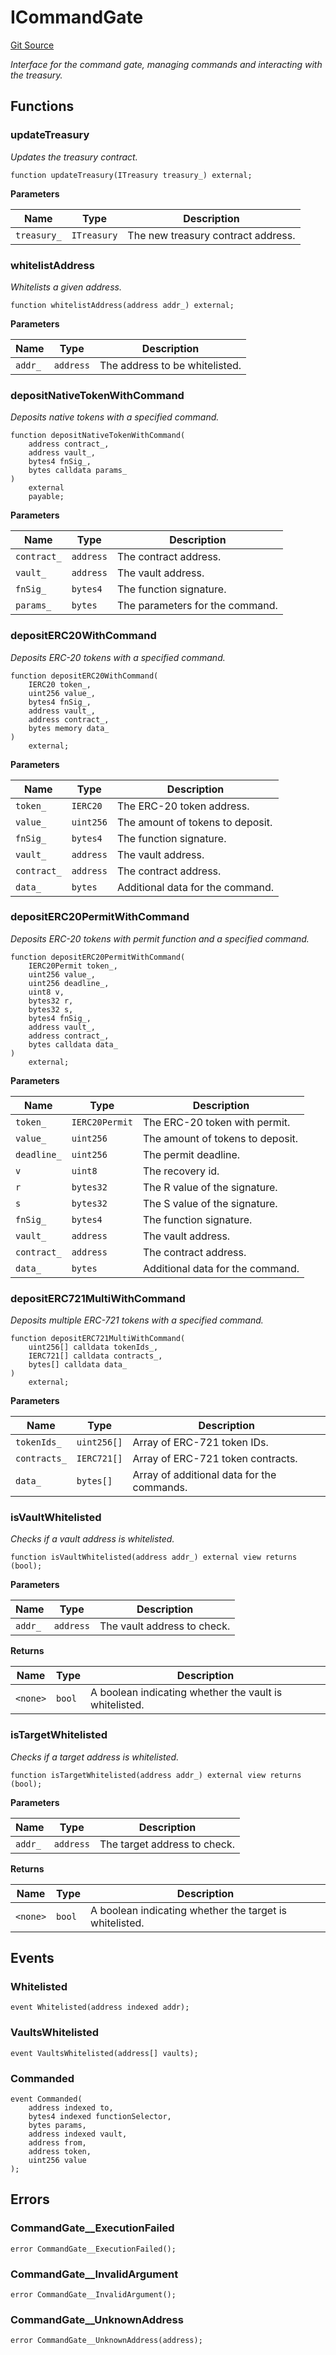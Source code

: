 # ICommandGate
[Git Source](https://github.com/ContractLabs/foundry-bountykinds-contract/blob/67e6855d3beabdf242cc0b51d9e53b087a5235b9/src/interfaces/ICommandGate.sol)

*Interface for the command gate, managing commands and interacting with
the treasury.*


## Functions
### updateTreasury

*Updates the treasury contract.*


```solidity
function updateTreasury(ITreasury treasury_) external;
```
**Parameters**

|Name|Type|Description|
|----|----|-----------|
|`treasury_`|`ITreasury`|The new treasury contract address.|


### whitelistAddress

*Whitelists a given address.*


```solidity
function whitelistAddress(address addr_) external;
```
**Parameters**

|Name|Type|Description|
|----|----|-----------|
|`addr_`|`address`|The address to be whitelisted.|


### depositNativeTokenWithCommand

*Deposits native tokens with a specified command.*


```solidity
function depositNativeTokenWithCommand(
    address contract_,
    address vault_,
    bytes4 fnSig_,
    bytes calldata params_
)
    external
    payable;
```
**Parameters**

|Name|Type|Description|
|----|----|-----------|
|`contract_`|`address`|The contract address.|
|`vault_`|`address`|The vault address.|
|`fnSig_`|`bytes4`|The function signature.|
|`params_`|`bytes`|The parameters for the command.|


### depositERC20WithCommand

*Deposits ERC-20 tokens with a specified command.*


```solidity
function depositERC20WithCommand(
    IERC20 token_,
    uint256 value_,
    bytes4 fnSig_,
    address vault_,
    address contract_,
    bytes memory data_
)
    external;
```
**Parameters**

|Name|Type|Description|
|----|----|-----------|
|`token_`|`IERC20`|The ERC-20 token address.|
|`value_`|`uint256`|The amount of tokens to deposit.|
|`fnSig_`|`bytes4`|The function signature.|
|`vault_`|`address`|The vault address.|
|`contract_`|`address`|The contract address.|
|`data_`|`bytes`|Additional data for the command.|


### depositERC20PermitWithCommand

*Deposits ERC-20 tokens with permit function and a specified command.*


```solidity
function depositERC20PermitWithCommand(
    IERC20Permit token_,
    uint256 value_,
    uint256 deadline_,
    uint8 v,
    bytes32 r,
    bytes32 s,
    bytes4 fnSig_,
    address vault_,
    address contract_,
    bytes calldata data_
)
    external;
```
**Parameters**

|Name|Type|Description|
|----|----|-----------|
|`token_`|`IERC20Permit`|The ERC-20 token with permit.|
|`value_`|`uint256`|The amount of tokens to deposit.|
|`deadline_`|`uint256`|The permit deadline.|
|`v`|`uint8`|The recovery id.|
|`r`|`bytes32`|The R value of the signature.|
|`s`|`bytes32`|The S value of the signature.|
|`fnSig_`|`bytes4`|The function signature.|
|`vault_`|`address`|The vault address.|
|`contract_`|`address`|The contract address.|
|`data_`|`bytes`|Additional data for the command.|


### depositERC721MultiWithCommand

*Deposits multiple ERC-721 tokens with a specified command.*


```solidity
function depositERC721MultiWithCommand(
    uint256[] calldata tokenIds_,
    IERC721[] calldata contracts_,
    bytes[] calldata data_
)
    external;
```
**Parameters**

|Name|Type|Description|
|----|----|-----------|
|`tokenIds_`|`uint256[]`|Array of ERC-721 token IDs.|
|`contracts_`|`IERC721[]`|Array of ERC-721 token contracts.|
|`data_`|`bytes[]`|Array of additional data for the commands.|


### isVaultWhitelisted

*Checks if a vault address is whitelisted.*


```solidity
function isVaultWhitelisted(address addr_) external view returns (bool);
```
**Parameters**

|Name|Type|Description|
|----|----|-----------|
|`addr_`|`address`|The vault address to check.|

**Returns**

|Name|Type|Description|
|----|----|-----------|
|`<none>`|`bool`|A boolean indicating whether the vault is whitelisted.|


### isTargetWhitelisted

*Checks if a target address is whitelisted.*


```solidity
function isTargetWhitelisted(address addr_) external view returns (bool);
```
**Parameters**

|Name|Type|Description|
|----|----|-----------|
|`addr_`|`address`|The target address to check.|

**Returns**

|Name|Type|Description|
|----|----|-----------|
|`<none>`|`bool`|A boolean indicating whether the target is whitelisted.|


## Events
### Whitelisted

```solidity
event Whitelisted(address indexed addr);
```

### VaultsWhitelisted

```solidity
event VaultsWhitelisted(address[] vaults);
```

### Commanded

```solidity
event Commanded(
    address indexed to,
    bytes4 indexed functionSelector,
    bytes params,
    address indexed vault,
    address from,
    address token,
    uint256 value
);
```

## Errors
### CommandGate__ExecutionFailed

```solidity
error CommandGate__ExecutionFailed();
```

### CommandGate__InvalidArgument

```solidity
error CommandGate__InvalidArgument();
```

### CommandGate__UnknownAddress

```solidity
error CommandGate__UnknownAddress(address);
```

